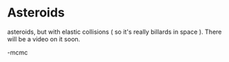 # Asteroids
asteroids, but with elastic collisions ( so it's really billards in space ). There will be a video on it soon.

-mcmc
